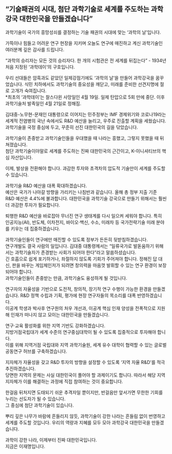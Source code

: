 ## “기술패권의 시대, 첨단 과학기술로 세계를 주도하는 과학강국 대한민국을 만들겠습니다”
과학기술이 국가의 흥망성쇠를 결정하는 기술 패권의 시대에 맞는 ‘과학의 날’입니다.  

가뜩이나 힘들고 어려운 연구 현장을 지키며 오늘도 연구에 매진하고 계신 과학기술인 여러분께 깊은 감사를 드립니다.   

“과학의 승리자는 모든 것의 승리자다. 한 개의 시험관은 전 세계를 뒤집는다” - 1934년 처음 지정된 ‘과학데이’의 구호입니다.  

우리 선대들은 암흑과도 같았던 일제강점기에도 ‘과학의 날’을 만들어 과학강국을 꿈꾸었습니다. 식민 치하에서도 과학기술의 중요성을 깨닫고, 미래를 준비한 선견지명에 절로 고개가 숙여집니다.  
*최초의 ‘과학데이’는 찰스다윈 사망일인 4월 19일. 일제 탄압으로 5회 만에 중단. 이후 과학기술처 발족일인 4월 21일로 정해짐.  

김대중-노무현-문재인 대통령으로 이어지는 민주정부는 IMF 경제위기와 코로나19라는 세계적 전염병의 국난 속에서도 R&D 예산을 늘리고, 우주로 진출할 계획을 세웠습니다. 과학기술을 국정 중심에 두고, 꾸준히 선진 대한민국의 길을 닦았습니다.  

과학기술이 존중받고 과학기술인들을 우대했을 때 나라는 흥했고, 그렇지 못했을 때 뒤쳐졌습니다.   
첨단 과학기술이야말로 세계를 주도하는 진짜 대한민국의 근간이고, K-이니셔티브의 핵심 자산입니다.  

이제, 발상을 전환해야 합니다. 과감한 투자와 초격차의 압도적 기술만이 세계를 주도할 수 있습니다.   

과학기술 R&D 예산을 대폭 확대하겠습니다.   
예산은 국가가 나아갈 방향을 가리키는 나침반과 같습니다. 올해 총 정부 지출 기준 R&D 예산은 4.4%에 불과합니다. 대한민국을 과학기술 강국으로 만들기 위해서는 훨씬 더 과감한 투자가 필요합니다.  

퇴행한 R&D 예산을 바로잡아 무너진 연구 생태계를 다시 일으켜 세워야 합니다. 특히 인공지능(AI), 반도체, 이차전지, 바이오·백신, 수소, 미래차 등 국가전략기술 미래 분야를 키우는 데 집중하겠습니다.  

과학기술인들이 연구에만 매진할 수 있도록 정부가 든든히 뒷받침하겠습니다.   
연구개발도 결국 사람의 일입니다. 김대중 대통령께서는 “일류국가로 발돋움하기 위해서는 과학기술자가 존경받는 사회가 되어야 한다”라고 말씀하셨습니다.  
긴 호흡으로 쉽게 포기하거나, 좌절하지 않도록 기회가 주어져야 합니다. 정해진 답 대신, 판을 바꾸는 게임체인저가 되려면 창의력을 마음껏 발휘할 수 있는 연구 환경이 보장되어야 합니다.   
과학기술인들이 존중받는 만큼, 과학기술도 융성하게 될 것입니다.   

연구자의 자율성을 기반으로 도전적, 창의적, 장기적 연구 수행이 가능한 환경을 만들겠습니다. R&D 정책 수립과 기획, 평가에 현장 연구자들의 목소리를 대폭 반영하겠습니다.  
이공계 학생과 박사후 연구원의 처우 개선과, 이공계 핵심 인재 양성을 전폭적으로 지원해 인재가 떠나지 않고 모이는 대한민국을 만들겠습니다.  

연구·교육 활성화를 위한 지역 기반도 강화하겠습니다.   
지방거점국립대가 세계 수준의 연구중심대학이 될 수 있도록 집중적으로 투자해야 합니다.   
이를 위해 지역거점 국립대와 지역 과학기술원, 세계 유수 대학이 협력할 수 있는 글로벌 공동연구 허브를 구축하겠습니다.   

지자체가 자율성을 갖고 R&D 투자의 방향을 설정할 수 있도록 ‘지역 자율 R&D’를 적극 추진하겠습니다.  
당면한 지역의 문제는 사실 대한민국이 풀어야 할 과제이기도 합니다. 따라서 해당 지역 지자체가 이를 해결하는 과정에 직접 참여하는 것이 중요합니다.   

한걸음 뒤처지면 도태되기 쉬운 추격자일 뿐이지만, 반걸음만 앞서가면 무한한 기회를 누리는 선도자가 될 수 있습니다.   
그 중심에 첨단 과학기술이 있습니다.  

뿌리 깊은 나무가 바람에 흔들리지 않듯, 과학기술이 강한 나라는 흔들림 없이 번영하고 세계를 주도할 것입니다. 우리의 역량과 지혜를 모두 모아 과학강국 대한민국을 만들겠습니다.   

과학이 강한 나라, 이제부터 진짜 대한민국입니다.  
지금은 이재명입니다.
